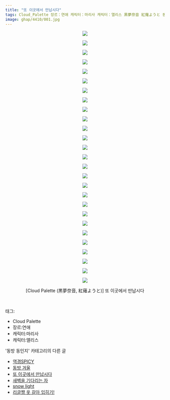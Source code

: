 ```yaml
---
title: "또 이곳에서 만납시다"
tags: Cloud_Palette 장르：연애 캐릭터：마리사 캐릭터：앨리스 黒夢奈音 紅薙ようと 동방_동인지
image: ghap/4410/001.jpg
---
```

<div class="article">
<p style="text-align: center; clear: none; float: none;"><img src="{{ site.nasurl }}/ghap/4410/001.jpg"/></p>
<p style="text-align: center; clear: none; float: none;"><img src="{{ site.nasurl }}/ghap/4410/002.jpg"/></p>
<p style="text-align: center; clear: none; float: none;"><img src="{{ site.nasurl }}/ghap/4410/003.jpg"/></p>
<p style="text-align: center; clear: none; float: none;"><img src="{{ site.nasurl }}/ghap/4410/004.jpg"/></p>
<p style="text-align: center; clear: none; float: none;"><img src="{{ site.nasurl }}/ghap/4410/005.jpg"/></p>
<p style="text-align: center; clear: none; float: none;"><img src="{{ site.nasurl }}/ghap/4410/006.jpg"/></p>
<p style="text-align: center; clear: none; float: none;"><img src="{{ site.nasurl }}/ghap/4410/007.jpg"/></p>
<p style="text-align: center; clear: none; float: none;"><img src="{{ site.nasurl }}/ghap/4410/008.jpg"/></p>
<p style="text-align: center; clear: none; float: none;"><img src="{{ site.nasurl }}/ghap/4410/009.jpg"/></p>
<p style="text-align: center; clear: none; float: none;"><img src="{{ site.nasurl }}/ghap/4410/010.jpg"/></p>
<p style="text-align: center; clear: none; float: none;"><img src="{{ site.nasurl }}/ghap/4410/011.jpg"/></p>
<p style="text-align: center; clear: none; float: none;"><img src="{{ site.nasurl }}/ghap/4410/012.jpg"/></p>
<p style="text-align: center; clear: none; float: none;"><img src="{{ site.nasurl }}/ghap/4410/013.jpg"/></p>
<p style="text-align: center; clear: none; float: none;"><img src="{{ site.nasurl }}/ghap/4410/014.jpg"/></p>
<p style="text-align: center; clear: none; float: none;"><img src="{{ site.nasurl }}/ghap/4410/015.jpg"/></p>
<p style="text-align: center; clear: none; float: none;"><img src="{{ site.nasurl }}/ghap/4410/016.jpg"/></p>
<p style="text-align: center; clear: none; float: none;"><img src="{{ site.nasurl }}/ghap/4410/017.jpg"/></p>
<p style="text-align: center; clear: none; float: none;"><img src="{{ site.nasurl }}/ghap/4410/018.jpg"/></p>
<p style="text-align: center; clear: none; float: none;"><img src="{{ site.nasurl }}/ghap/4410/019.jpg"/></p>
<p style="text-align: center; clear: none; float: none;"><img src="{{ site.nasurl }}/ghap/4410/020.jpg"/></p>
<p style="text-align: center; clear: none; float: none;"><img src="{{ site.nasurl }}/ghap/4410/021.jpg"/></p>
<p style="text-align: center; clear: none; float: none;"><img src="{{ site.nasurl }}/ghap/4410/022.jpg"/></p>
<p style="text-align: center; clear: none; float: none;"><img src="{{ site.nasurl }}/ghap/4410/023.jpg"/></p>
<p style="text-align: center; clear: none; float: none;"><img src="{{ site.nasurl }}/ghap/4410/024.jpg"/></p>
<p style="text-align: center; clear: none; float: none;"><img src="{{ site.nasurl }}/ghap/4410/025.jpg"/></p>
<p style="text-align: center; clear: none; float: none;"><img src="{{ site.nasurl }}/ghap/4410/026.jpg"/></p>
<p style="text-align: center; clear: none; float: none;"><img src="{{ site.nasurl }}/ghap/4410/027.jpg"/></p>
<p style="text-align: center; clear: none; float: none;">[Cloud Palette (黒夢奈音, 紅薙ようと)] 또 이곳에서 만납시다</p>
<p><br/></p>
</div><div class="tagTrail">
<p>태그: </p>
<ul>
<li>Cloud Palette</li>
<li>장르:연애</li>
<li>캐릭터:마리사</li>
<li>캐릭터:앨리스</li>
</ul>
</div><div class="another">
<p>'동방 동인지' 카테고리의 다른 글</p>
<ul>
<li><a href="/2018-06-09-ghap_4412">역경SPICY</a></li>
<li><a href="/2018-06-09-ghap_4411">동방 겨울</a></li>
<li><a href="/2018-06-09-ghap_4410">또 이곳에서 만납시다</a></li>
<li><a href="/2018-06-09-ghap_4409">새벽을 기다리는 자</a></li>
<li><a href="/2018-06-08-ghap_4408">snow light</a></li>
<li><a href="/2018-06-08-ghap_4405">리글쨩 옷 갈아 입히기!</a></li>
</ul>
</div><div class="cb_module cb_fluid">
<div class="cb_wrt cb_profile">
</div><!-- commentList close -->
</div>